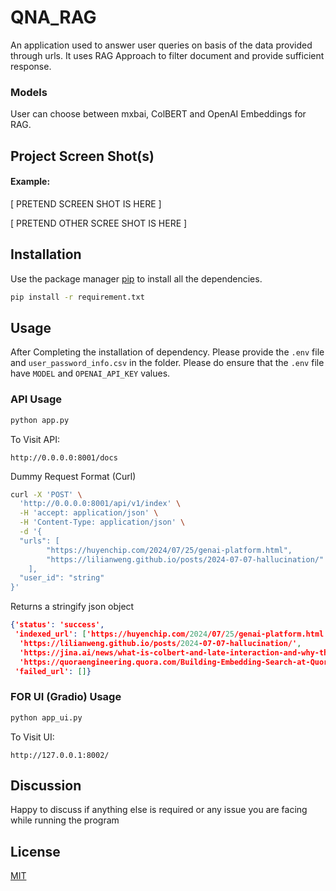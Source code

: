 # QNA_RAG

An application used to answer user queries on basis of the data provided through urls. It uses RAG Approach to filter document and provide sufficient response.

### Models
User can choose between mxbai, ColBERT and OpenAI Embeddings for RAG.

## Project Screen Shot(s)

#### Example:   

[ PRETEND SCREEN SHOT IS HERE ]

[ PRETEND OTHER SCREE SHOT IS HERE ]

## Installation

Use the package manager [pip](https://pip.pypa.io/en/stable/) to install all the dependencies.

```bash
pip install -r requirement.txt
```

## Usage
After Completing the installation of dependency. Please provide the `.env` file and  `user_password_info.csv` in the folder. Please do ensure that the `.env` file have `MODEL` and `OPENAI_API_KEY` values.

### API Usage 

```bash
python app.py
```
To Visit API:

`http://0.0.0.0:8001/docs`  

Dummy Request Format (Curl)
```bash
curl -X 'POST' \
  'http://0.0.0.0:8001/api/v1/index' \
  -H 'accept: application/json' \
  -H 'Content-Type: application/json' \
  -d '{
  "urls": [
        "https://huyenchip.com/2024/07/25/genai-platform.html",
        "https://lilianweng.github.io/posts/2024-07-07-hallucination/"
    ],
  "user_id": "string"
}'
```
Returns a stringify json object
```json
{'status': 'success',
 'indexed_url': ['https://huyenchip.com/2024/07/25/genai-platform.html',
  'https://lilianweng.github.io/posts/2024-07-07-hallucination/',
  'https://jina.ai/news/what-is-colbert-and-late-interaction-and-why-they-matter-in-search/',
  'https://quoraengineering.quora.com/Building-Embedding-Search-at-Quora'],
 'failed_url': []}
```

### FOR UI (Gradio) Usage
```bash
python app_ui.py
```
To Visit UI:

`http://127.0.0.1:8002/` 


## Discussion

Happy to discuss if anything else is required or any issue you are facing while running the program

## License

[MIT](https://choosealicense.com/licenses/mit/)
